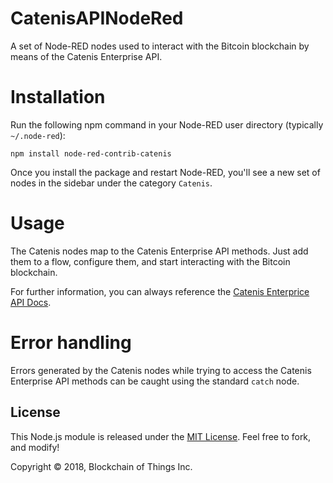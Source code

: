 # CatenisAPINodeRed

A set of Node-RED nodes used to interact with the Bitcoin blockchain by means of the Catenis Enterprise API.

# Installation

Run the following npm command in your Node-RED user directory (typically `~/.node-red`):

```shell
npm install node-red-contrib-catenis
```

Once you install the package and restart Node-RED, you'll see a new set of nodes in the sidebar under the category `Catenis`.

# Usage

The Catenis nodes map to the Catenis Enterprise API methods. Just add them to a flow, configure them, and start interacting with the Bitcoin blockchain.

For further information, you can always reference the [Catenis Enterprice API Docs](catenis.com/api/docs).

# Error handling

Errors generated by the Catenis nodes while trying to access the Catenis Enterprise API methods can be caught using the standard `catch` node.

## License

This Node.js module is released under the [MIT License](LICENSE). Feel free to fork, and modify!

Copyright © 2018, Blockchain of Things Inc.
